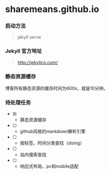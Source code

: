 # sharemeans.github.io

### 启动方法

> jekyll serve

### Jekyll 官方地址

> http://jekyllcn.com/

### 静态资源缓存

博客所有静态资源的缓存时间为600s，就是10分钟。

### 待处理任务

- [x] - 静态资源缓存
- [ ] - github风格的markdown解析引擎
- [ ] - 按标签，时间分类查找（doing）
- [ ] - 站内搜索查找
- [ ] - 响应式布局，pc和mobile适配
